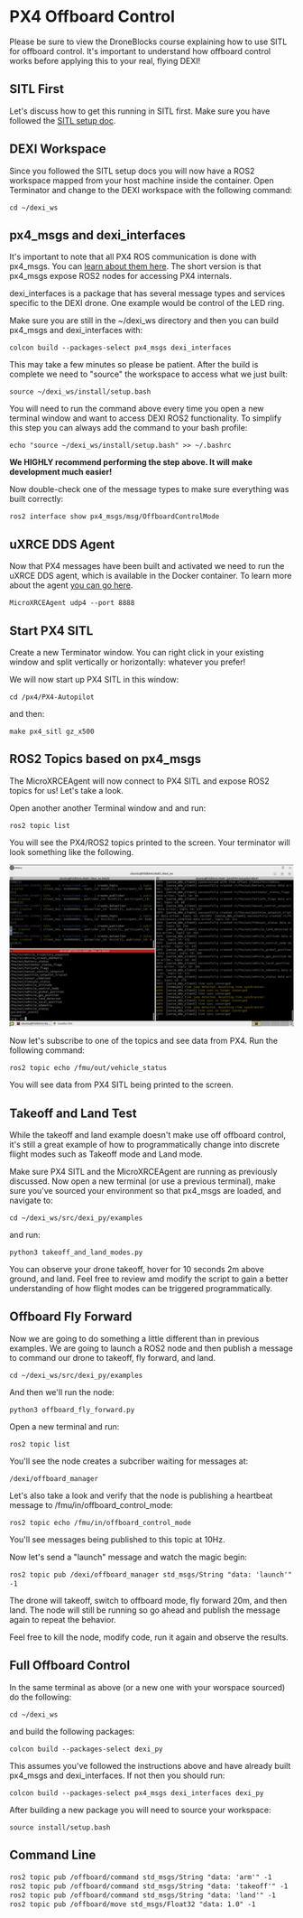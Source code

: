 # PX4 Offboard Control

Please be sure to view the DroneBlocks course explaining how to use SITL for offboard control. It's important to understand how offboard control works before applying this to your real, flying DEXI!

## SITL First

Let's discuss how to get this running in SITL first. Make sure you have followed the [SITL setup doc](sitl.md).

## DEXI Workspace

Since you followed the SITL setup docs you will now have a ROS2 workspace mapped from your host machine inside the container. Open Terminator and change to the DEXI workspace with the following command:

```
cd ~/dexi_ws
```

## px4_msgs and dexi_interfaces

It's important to note that all PX4 ROS communication is done with px4_msgs. You can [learn about them here](https://github.com/PX4/px4_msgs). The short version is that px4_msgs expose ROS2 nodes for accessing PX4 internals.

dexi_interfaces is a package that has several message types and services specific to the DEXI drone. One example would be control of the LED ring.

Make sure you are still in the ~/dexi_ws directory and then you can build px4_msgs and dexi_interfaces with:

```
colcon build --packages-select px4_msgs dexi_interfaces
```

This may take a few minutes so please be patient. After the build is complete we need to "source" the workspace to access what we just built:

```
source ~/dexi_ws/install/setup.bash
```

You will need to run the command above every time you open a new terminal window and want to access DEXI ROS2 functionality. To simplify this step you can always add the command to your bash profile:

```
echo "source ~/dexi_ws/install/setup.bash" >> ~/.bashrc
```

**We HIGHLY recommend performing the step above. It will make development much easier!**

Now double-check one of the message types to make sure everything was built correctly:

```
ros2 interface show px4_msgs/msg/OffboardControlMode
```

## uXRCE DDS Agent

Now that PX4 messages have been built and activated we need to run the uXRCE DDS agent, which is available in the Docker container. To learn more about the agent [you can go here](https://docs.px4.io/main/en/middleware/uxrce_dds.html).

```
MicroXRCEAgent udp4 --port 8888
```

## Start PX4 SITL

Create a new Terminator window. You can right click in your existing window and split vertically or horizontally: whatever you prefer!

We will now start up PX4 SITL in this window:

```
cd /px4/PX4-Autopilot
```

and then:

```
make px4_sitl gz_x500
```

## ROS2 Topics based on px4_msgs

The MicroXRCEAgent will now connect to PX4 SITL and expose ROS2 topics for us! Let's take a look.

Open another another Terminal window and and run:

```
ros2 topic list
```

You will see the PX4/ROS2 topics printed to the screen. Your terminator will look something like the following.

![Sample checkerboard](./assets/terminator_offboard.png)

Now let's subscribe to one of the topics and see data from PX4. Run the following command:

```
ros2 topic echo /fmu/out/vehicle_status
```

You will see data from PX4 SITL being printed to the screen. 

## Takeoff and Land Test

While the takeoff and land example doesn't make use off offboard control, it's still a great example of how to programmatically change into discrete flight modes such as Takeoff mode and Land mode.

Make sure PX4 SITL and the MicroXRCEAgent are running as previously discussed. Now open a new terminal (or use a previous terminal), make sure you've sourced your environment so that px4_msgs are loaded, and navigate to:

```
cd ~/dexi_ws/src/dexi_py/examples
```

and run:

```
python3 takeoff_and_land_modes.py
```

You can observe your drone takeoff, hover for 10 seconds 2m above ground, and land. Feel free to review amd modify the script to gain a better understanding of how flight modes can be triggered programmatically.

## Offboard Fly Forward

Now we are going to do something a little different than in previous examples. We are going to launch a ROS2 node and then publish a message to command our drone to takeoff, fly forward, and land.

```
cd ~/dexi_ws/src/dexi_py/examples
```

And then we'll run the node:

```
python3 offboard_fly_forward.py
```

Open a new terminal and run:

```
ros2 topic list
```

You'll see the node creates a subcriber waiting for messages at:

```
/dexi/offboard_manager
```

Let's also take a look and verify that the node is publishing a heartbeat message to /fmu/in/offboard_control_mode:

```
ros2 topic echo /fmu/in/offboard_control_mode
```

You'll see messages being published to this topic at 10Hz.

Now let's send a "launch" message and watch the magic begin:

```
ros2 topic pub /dexi/offboard_manager std_msgs/String "data: 'launch'" -1
```

The drone will takeoff, switch to offboard mode, fly forward 20m, and then land. The node will still be running so go ahead and publish the message again to repeat the behavior.

Feel free to kill the node, modify code, run it again and observe the results.

## Full Offboard Control

In the same terminal as above (or a new one with your worspace sourced) do the following:

```
cd ~/dexi_ws
```

and build the following packages:

```
colcon build --packages-select dexi_py
```

This assumes you've followed the instructions above and have already built px4_msgs and dexi_interfaces. If not then you should run:

```
colcon build --packages-select px4_msgs dexi_interfaces dexi_py
```

After building a new package you will need to source your workspace:

```
source install/setup.bash
```

## Command Line
```
ros2 topic pub /offboard/command std_msgs/String "data: 'arm'" -1
ros2 topic pub /offboard/command std_msgs/String "data: 'takeoff'" -1
ros2 topic pub /offboard/command std_msgs/String "data: 'land'" -1
ros2 topic pub /offboard/move std_msgs/Float32 "data: 1.0" -1
```
